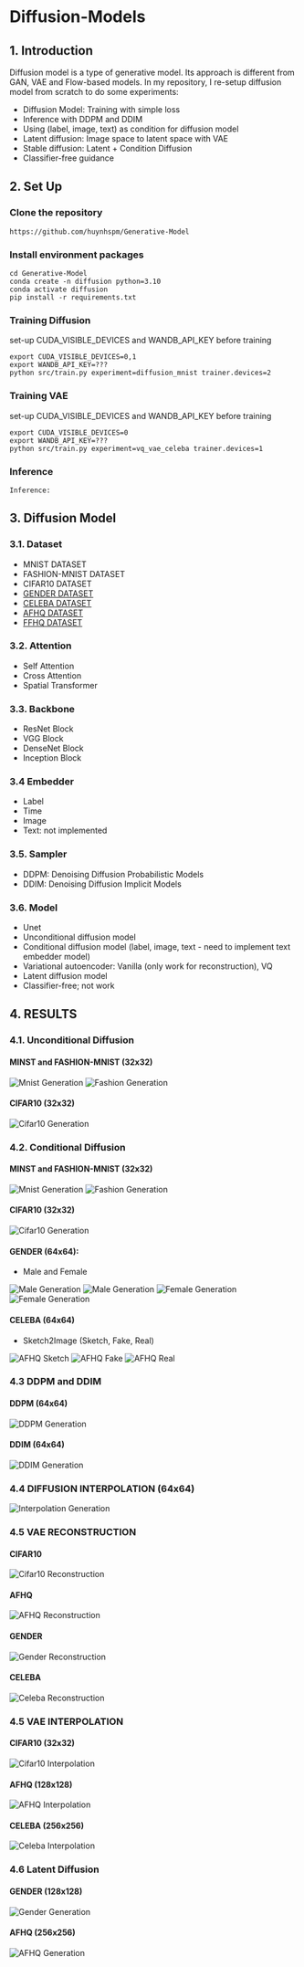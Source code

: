 # **Diffusion-Models**

## **1. Introduction**
Diffusion model is a type of generative model. Its approach is different from GAN, VAE and Flow-based models. In my repository, I re-setup diffusion model from scratch to do some experiments:
* Diffusion Model: Training with simple loss
* Inference with DDPM and  DDIM
* Using (label, image, text) as condition for diffusion model
* Latent diffusion: Image space to latent space with VAE
* Stable diffusion: Latent + Condition Diffusion
* Classifier-free guidance

## **2. Set Up**
  ### **Clone the repository**
    https://github.com/huynhspm/Generative-Model
    
  ### **Install environment packages**
    cd Generative-Model
    conda create -n diffusion python=3.10
    conda activate diffusion 
    pip install -r requirements.txt

  ### **Training Diffusion**
  set-up CUDA_VISIBLE_DEVICES and WANDB_API_KEY before training
  
    export CUDA_VISIBLE_DEVICES=0,1
    export WANDB_API_KEY=???
    python src/train.py experiment=diffusion_mnist trainer.devices=2
  ### **Training VAE**
  set-up CUDA_VISIBLE_DEVICES and WANDB_API_KEY before training
  
    export CUDA_VISIBLE_DEVICES=0
    export WANDB_API_KEY=???
    python src/train.py experiment=vq_vae_celeba trainer.devices=1
  ### **Inference**
    Inference: 
    
## **3. Diffusion Model**
### **3.1. Dataset**
  - MNIST DATASET
  - FASHION-MNIST DATASET
  - CIFAR10 DATASET
  - [GENDER DATASET](https://www.kaggle.com/datasets/yasserhessein/gender-dataset)
  - [CELEBA DATASET](https://www.kaggle.com/datasets/badasstechie/celebahq-resized-256x256)
  - [AFHQ DATASET](https://www.kaggle.com/datasets/andrewmvd/animal-faces) 
  - [FFHQ DATASET](https://www.kaggle.com/datasets/greatgamedota/ffhq-face-data-set)
### **3.2. Attention**
  - Self Attention
  - Cross Attention
  - Spatial Transformer
### **3.3. Backbone**
  - ResNet Block
  - VGG Block
  - DenseNet Block
  - Inception Block
### **3.4 Embedder**
  - Label
  - Time
  - Image
  - Text: not implemented
### **3.5. Sampler**
  - DDPM: Denoising Diffusion Probabilistic Models
  - DDIM: Denoising Diffusion Implicit Models
### **3.6. Model**
  - Unet
  - Unconditional diffusion model
  - Conditional diffusion model (label, image, text - need to implement text embedder model)
  - Variational autoencoder: Vanilla (only work for reconstruction), VQ
  - Latent diffusion model
  - Classifier-free; not work
## **4. RESULTS**
### **4.1. Unconditional Diffusion**
#### **MINST and FASHION-MNIST (32x32)**
![Mnist Generation](results/udm/mnist.png)
![Fashion Generation](results/udm/fashion.jpg)
#### **CIFAR10 (32x32)**
![Cifar10 Generation](results/udm/cifar10.jpg)    
### **4.2. Conditional Diffusion**
#### **MINST and FASHION-MNIST (32x32)**
![Mnist Generation](results/cdm/mnist.jpg)
![Fashion Generation](results/cdm/fashion.jpg)
#### **CIFAR10 (32x32)**
![Cifar10 Generation](results/cdm/cifar10.jpg)
#### **GENDER (64x64)**: 
- Male and Female

![Male Generation](results/cdm/gender/male.jpg)
![Male Generation](results/cdm/gender/male.gif)
![Female Generation](results/cdm/gender/female.jpg)
![Female Generation](results/cdm/gender/female.gif)


#### **CELEBA (64x64)**
- Sketch2Image (Sketch, Fake, Real)
  
![AFHQ Sketch](results/cdm/celeba/sketch.png)
![AFHQ Fake](results/cdm/celeba/fake.png)
![AFHQ Real](results/cdm/celeba/real.png)
### **4.3 DDPM and DDIM**
#### **DDPM (64x64)**
![DDPM Generation](results/udm/gender/ddpm.jpg)
#### **DDIM (64x64)**
![DDIM Generation](results/udm/gender/ddim.jpg)
### **4.4 DIFFUSION INTERPOLATION (64x64)**
![Interpolation Generation](results/udm/gender/interpolation.jpg)
### **4.5 VAE RECONSTRUCTION**
#### **CIFAR10**
![Cifar10 Reconstruction](results/vae/cifar10/reconstruction.jpg)
#### **AFHQ**
![AFHQ Reconstruction](results/vae/afhq/reconstruction.jpg)
#### **GENDER**
![Gender Reconstruction](results/vae/gender/reconstruction.jpg)
#### **CELEBA**
![Celeba Reconstruction](results/cae/../vae/celeba/reconstruction.jpg)
### **4.5 VAE INTERPOLATION**
#### **CIFAR10 (32x32)**
![Cifar10 Interpolation](results/vae/cifar10/interpolation.jpg)
#### **AFHQ (128x128)**
![AFHQ Interpolation](results/vae/afhq/interpolation.jpg)
#### **CELEBA (256x256)**
![Celeba Interpolation](results/vae/celeba/interpolationion.jpg)
### **4.6 Latent Diffusion**
#### **GENDER (128x128)**
![Gender Generation](results/ldm/gender.png)
#### **AFHQ (256x256)**
![AFHQ Generation](results/ldm/afhq.png)
